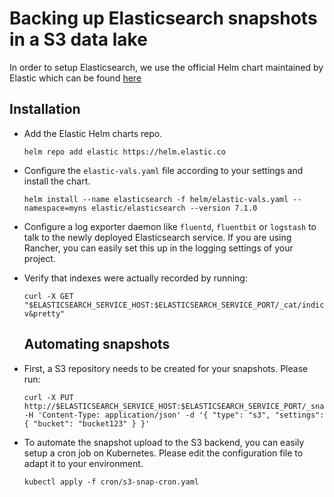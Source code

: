 # Backing up Elasticsearch snapshots in a S3 data lake 
In order to setup Elasticsearch, we use the official Helm chart maintained by Elastic which can be found [here](https://github.com/elastic/helm-charts/tree/master/elasticsearch)

## Installation

* Add the Elastic Helm charts repo.
  ```console
  helm repo add elastic https://helm.elastic.co
  ```
* Configure the `elastic-vals.yaml` file according to your settings and install the chart.
  ```console
  helm install --name elasticsearch -f helm/elastic-vals.yaml --namespace=myns elastic/elasticsearch --version 7.1.0
  ```
* Configure a log exporter daemon like `fluentd`, `fluentbit` or `logstash` to talk to the newly deployed Elasticsearch service. If you are using Rancher, you can easily set this up in the logging settings of your project.

* Verify that indexes were actually recorded by running:
  ```console
  curl -X GET "$ELASTICSEARCH_SERVICE_HOST:$ELASTICSEARCH_SERVICE_PORT/_cat/indices?v&pretty"
  ```
  
  ## Automating snapshots

 * First, a S3 repository needs to be created for your snapshots. Please run:
 
   ```console
   curl -X PUT http://$ELASTICSEARCH_SERVICE_HOST:$ELASTICSEARCH_SERVICE_PORT/_snapshot/$REPOSITORY_NAME -H 'Content-Type: application/json' -d '{ "type": "s3", "settings": { "bucket": "bucket123" } }'
   ```
  
 * To automate the snapshot upload to the S3 backend, you can easily setup a cron job on Kubernetes. Please edit the configuration file to adapt it to your environment.
  
    ```console
    kubectl apply -f cron/s3-snap-cron.yaml
    ```
    
